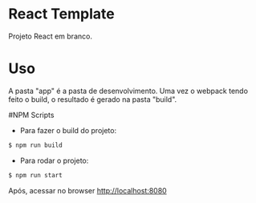 # React Template
Projeto React em branco.

# Uso
A pasta "app" é a pasta de desenvolvimento.
Uma vez o webpack tendo feito o build, o resultado é gerado na pasta "build".

#NPM Scripts
- Para fazer o build do projeto:
```sh
$ npm run build
```
- Para rodar o projeto:
```sh
$ npm run start
```
Após, acessar no browser [http://localhost:8080](http://localhost:8080)